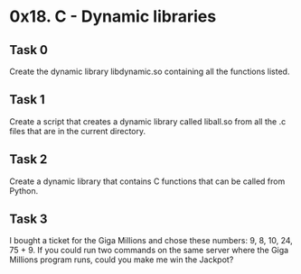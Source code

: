 # 0x18. C - Dynamic libraries
## Task 0
  Create the dynamic library libdynamic.so containing all the functions listed.
## Task 1
  Create a script that creates a dynamic library called liball.so from all the .c files that are in the current directory.
## Task 2
  Create a dynamic library that contains C functions that can be called from Python.
## Task 3
  I bought a ticket for the Giga Millions and chose these numbers: 9, 8, 10, 24, 75 + 9. If you could run two commands on the same server where the Giga Millions program runs, could you make me win the Jackpot?
